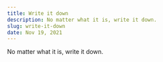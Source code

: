 ```yaml
---
title: Write it down
description: No matter what it is, write it down.
slug: write-it-down
date: Nov 19, 2021
---
```


No matter what it is, write it down.
